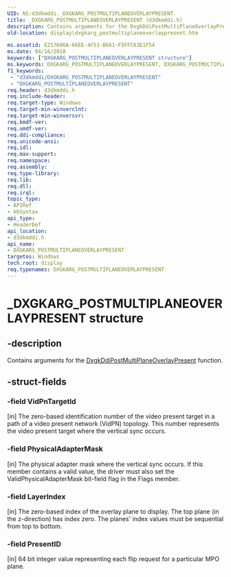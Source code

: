 ```yaml
---
UID: NS:d3dkmddi._DXGKARG_POSTMULTIPLANEOVERLAYPRESENT
title: _DXGKARG_POSTMULTIPLANEOVERLAYPRESENT (d3dkmddi.h)
description: Contains arguments for the DxgkDdiPostMultiPlaneOverlayPresent function.
old-location: display\dxgkarg_postmultiplaneoverlaypresent.htm

ms.assetid: E257606A-66EE-4F53-B661-F5FFC63E1F54
ms.date: 04/16/2018
keywords: ["DXGKARG_POSTMULTIPLANEOVERLAYPRESENT structure"]
ms.keywords: DXGKARG_POSTMULTIPLANEOVERLAYPRESENT, DXGKARG_POSTMULTIPLANEOVERLAYPRESENT structure [Display Devices], _DXGKARG_POSTMULTIPLANEOVERLAYPRESENT, d3dkmddi/DXGKARG_POSTMULTIPLANEOVERLAYPRESENT, display.dxgkarg_postmultiplaneoverlaypresent
f1_keywords:
 - "d3dkmddi/DXGKARG_POSTMULTIPLANEOVERLAYPRESENT"
 - "DXGKARG_POSTMULTIPLANEOVERLAYPRESENT"
req.header: d3dkmddi.h
req.include-header:
req.target-type: Windows
req.target-min-winverclnt:
req.target-min-winversvr:
req.kmdf-ver:
req.umdf-ver:
req.ddi-compliance:
req.unicode-ansi:
req.idl:
req.max-support:
req.namespace:
req.assembly:
req.type-library:
req.lib:
req.dll:
req.irql:
topic_type:
- APIRef
- kbSyntax
api_type:
- HeaderDef
api_location:
- d3dkmddi.h
api_name:
- DXGKARG_POSTMULTIPLANEOVERLAYPRESENT
targetos: Windows
tech.root: display
req.typenames: DXGKARG_POSTMULTIPLANEOVERLAYPRESENT
---
```


# _DXGKARG_POSTMULTIPLANEOVERLAYPRESENT structure


## -description


Contains arguments for the [DxgkDdiPostMultiPlaneOverlayPresent](nc-d3dkmddi-dxgkddi_postmultiplaneoverlaypresent.md) function.


## -struct-fields




### -field VidPnTargetId

[in] The zero-based identification number of the video present target in a path of a video present network (VidPN) topology. This number represents the video present target where the vertical sync occurs.


### -field PhysicalAdapterMask

[in] The physical adapter mask where the vertical sync occurs. If this member contains a valid value, the driver must also set the ValidPhysicalAdapterMask bit-field flag in the Flags member.


### -field LayerIndex

[in] The zero-based index of the overlay plane to display. The top plane (in the z-direction) has index zero. The planes' index values must be sequential from top to bottom.


### -field PresentID

[in] 64 bit integer value representing each flip request for a particular MPO plane.


